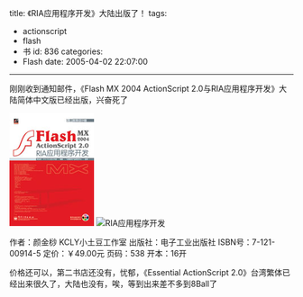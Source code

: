 title: 《RIA应用程序开发》大陆出版了！
tags:
  - actionscript
  - flash
  - 书
id: 836
categories:
  - Flash
date: 2005-04-02 22:07:00
---
刚刚收到通知邮件，《Flash MX 2004 ActionScript 2.0与RIA应用程序开发》大陆简体中文版已经出版，兴奋死了

![RIA应用程序开发](/images/2005/04/02_12748.jpg) ![RIA应用程序开发](http://www.luar.com.hk/flashbook/upload/flashria_bookcover_cn_v2_2s.jpg)

作者：颜金桫 KCLY小土豆工作室
出版社：电子工业出版社
ISBN号：7-121-00914-5
定价：￥49.00元
页码：538
开本：16开 

价格还可以，第二书店还没有，忧郁，《Essential ActionScript 2.0》台湾繁体已经出来很久了，大陆也没有，唉，等到出来差不多到8Ball了